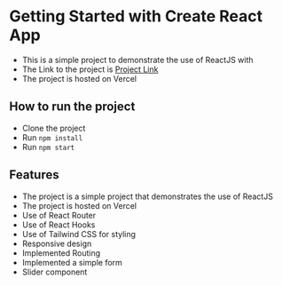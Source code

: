 # Getting Started with Create React App

- This is a simple project to demonstrate the use of ReactJS with 
- The Link to the project is [Project Link](https://dummy-react-frontend.vercel.app/)
- The project is hosted on Vercel

## How to run the project
- Clone the project
- Run `npm install`
- Run `npm start`


## Features
- The project is a simple project that demonstrates the use of ReactJS
- The project is hosted on Vercel
- Use of React Router
- Use of React Hooks
- Use of Tailwind CSS for styling
- Responsive design
- Implemented Routing
- Implemented a simple form
- Slider component

 